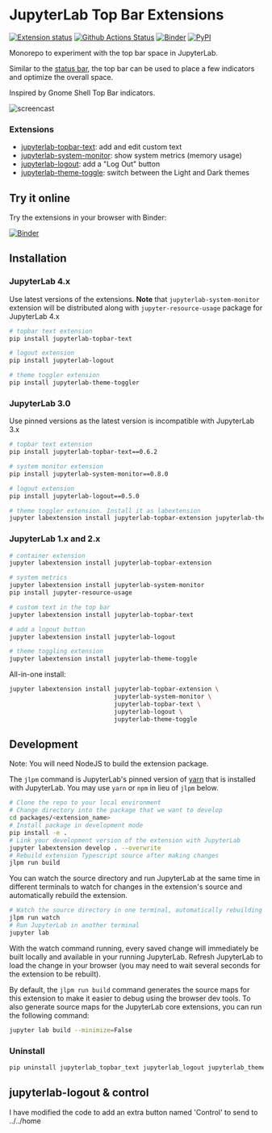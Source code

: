 # JupyterLab Top Bar Extensions

[![Extension status](https://img.shields.io/badge/status-ready-success 'ready to be used')](https://jupyterlab-contrib.github.io/)
[![Github Actions Status](https://github.com/jupyterlab-contrib/jupyterlab-topbar/workflows/Build/badge.svg)](https://github.com/jupyterlab-contrib/jupyterlab-topbar/actions/workflows/build.yml)
[![Binder](https://mybinder.org/badge_logo.svg)](https://mybinder.org/v2/gh/jupyterlab-contrib/jupyterlab-topbar/main?urlpath=lab)
[![PyPI](https://img.shields.io/pypi/v/jupyterlab-topbar.svg)](https://pypi.org/project/jupyterlab-topbar)

Monorepo to experiment with the top bar space in JupyterLab.

Similar to the [status bar](https://github.com/jupyterlab/jupyterlab/tree/master/packages/statusbar-extension), the top bar can be used to place a few indicators and optimize the overall space.

Inspired by Gnome Shell Top Bar indicators.

![screencast](./doc/screencast.gif)

### Extensions

- [jupyterlab-topbar-text](./packages/topbar-text-extension): add and edit custom text
- [jupyterlab-system-monitor](./packages/system-monitor-extension): show system metrics (memory usage)
- [jupyterlab-logout](./packages/logout-extension): add a "Log Out" button
- [jupyterlab-theme-toggle](./packages/theme-toggler-extension): switch between the Light and Dark themes

## Try it online

Try the extensions in your browser with Binder:

[![Binder](https://mybinder.org/badge_logo.svg)](https://mybinder.org/v2/gh/jupyterlab-contrib/jupyterlab-topbar/main?urlpath=lab)

## Installation

### JupyterLab 4.x

Use latest versions of the extensions. **Note** that `jupyterlab-system-monitor`
extension will be distributed along with `jupyter-resource-usage` package for
JupyterLab 4.x

```bash
# topbar text extension
pip install jupyterlab-topbar-text

# logout extension
pip install jupyterlab-logout

# theme toggler extension
pip install jupyterlab-theme-toggler
```

### JupyterLab 3.0

Use pinned versions as the latest version is incompatible with JupyterLab 3.x

```bash
# topbar text extension
pip install jupyterlab-topbar-text==0.6.2

# system monitor extension
pip install jupyterlab-system-monitor==0.8.0

# logout extension
pip install jupyterlab-logout==0.5.0

# theme toggler extension. Install it as labextension
jupyter labextension install jupyterlab-topbar-extension jupyterlab-theme-toggle
```

### JupyterLab 1.x and 2.x

```bash
# container extension
jupyter labextension install jupyterlab-topbar-extension

# system metrics
jupyter labextension install jupyterlab-system-monitor
pip install jupyter-resource-usage

# custom text in the top bar
jupyter labextension install jupyterlab-topbar-text

# add a logout button
jupyter labextension install jupyterlab-logout

# theme toggling extension
jupyter labextension install jupyterlab-theme-toggle
```

All-in-one install:

```bash
jupyter labextension install jupyterlab-topbar-extension \
                             jupyterlab-system-monitor \
                             jupyterlab-topbar-text \
                             jupyterlab-logout \
                             jupyterlab-theme-toggle
```

## Development

Note: You will need NodeJS to build the extension package.

The `jlpm` command is JupyterLab's pinned version of
[yarn](https://yarnpkg.com/) that is installed with JupyterLab. You may use
`yarn` or `npm` in lieu of `jlpm` below.

```bash
# Clone the repo to your local environment
# Change directory into the package that we want to develop
cd packages/<extension_name>
# Install package in development mode
pip install -e .
# Link your development version of the extension with JupyterLab
jupyter labextension develop . --overwrite
# Rebuild extension Typescript source after making changes
jlpm run build
```

You can watch the source directory and run JupyterLab at the same time in different terminals to watch for changes in the extension's source and automatically rebuild the extension.

```bash
# Watch the source directory in one terminal, automatically rebuilding when needed
jlpm run watch
# Run JupyterLab in another terminal
jupyter lab
```

With the watch command running, every saved change will immediately be built locally and available in your running JupyterLab. Refresh JupyterLab to load the change in your browser (you may need to wait several seconds for the extension to be rebuilt).

By default, the `jlpm run build` command generates the source maps for this extension to make it easier to debug using the browser dev tools. To also generate source maps for the JupyterLab core extensions, you can run the following command:

```bash
jupyter lab build --minimize=False
```

### Uninstall

```bash
pip uninstall jupyterlab_topbar_text jupyterlab_logout jupyterlab_theme_toggler
```

## jupyterlab-logout & control

I have modified the code to add an extra button named 'Control' to send to ../../home
